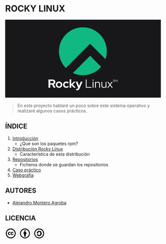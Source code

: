 # ROCKY LINUX

<img src="img/portada.png" alt="RockyLinux" width="900px">

> En este proyecto hablaré un poco sobre este sistema operativo y realizaré algunos casos prácticos.

## ÍNDICE
1. [Introducción](introduccion.md)
   * ¿Qué son los paquetes rpm?
3. [Distribución Rocky Linux](carasteristicas.md)
   * Característica de esta distribución
5. [Repositorios](repositorios.md)
   * Ficheros donde se guardan los repositorios
7. [Caso práctico]()
8. [Webgrafía](webgrafia.md)

## AUTORES
* [Alejandro Montero Agroba](https://github.com/alemonterx)

## LICENCIA
![Licencia](img/licencia.png)

